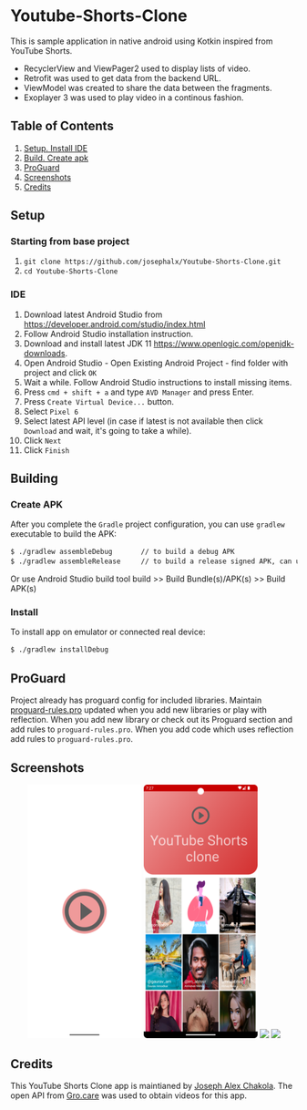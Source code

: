 # Youtube-Shorts-Clone

This is sample application in native android using Kotkin inspired from YouTube Shorts. 
* RecyclerView and ViewPager2 used to display lists of video.  
* Retrofit was used to get data from the backend URL.
* ViewModel was created to share the data between the fragments.
* Exoplayer 3 was used to play video in a continous fashion.

## Table of Contents
1. [Setup. Install IDE](#setup)
1. [Build. Create apk](#building)
1. [ProGuard](#proguard)
2. [Screenshots](#screenshots)
3. [Credits](#credits)

## Setup
### Starting from base project
1. `git clone https://github.com/josephalx/Youtube-Shorts-Clone.git`
1. `cd Youtube-Shorts-Clone`

### IDE
1. Download latest Android Studio from https://developer.android.com/studio/index.html
1. Follow Android Studio installation instruction.
1. Download and install latest JDK 11 https://www.openlogic.com/openjdk-downloads.
1. Open Android Studio - Open Existing Android Project - find folder with project and click `OK`
1. Wait a while. Follow Android Studio instructions to install missing items.
1. Press `cmd + shift + a` and type `AVD Manager` and press Enter.
1. Press `Create Virtual Device...` button.
1. Select `Pixel 6`
1. Select latest API level (in case if latest is not available then click `Download` and wait, it's going to take a while).
1. Click `Next`
1. Click `Finish`

## Building
### Create APK
After you complete the `Gradle` project configuration, you can use `gradlew` executable to build the APK:
```bash
$ ./gradlew assembleDebug       // to build a debug APK
$ ./gradlew assembleRelease     // to build a release signed APK, can upload to Market
```
Or use Android Studio build tool build >> Build Bundle(s)/APK(s) >> Build APK(s)
### Install
To install app on emulator or connected real device:
```bash
$ ./gradlew installDebug
```
## ProGuard
Project already has proguard config for included libraries.
Maintain [proguard-rules.pro](https://github.com/josephalx/Youtube-Shorts-Clone/blob/main/app/proguard-rules.pro) updated when you add new libraries or play with reflection.
When you add new library or check out its Proguard section and add rules to `proguard-rules.pro`.
When you add code which uses reflection add rules to `proguard-rules.pro`.

## Screenshots
<div align="center">
     <img src="/Screenshots/Screenshot_20230603_193054.png" width="200px"/> 
    <img src="/Screenshots/Screenshot_20230603_192749.png" width="200px" /> 
    <img src="/Screenshots/Screenshot_20230603_192844.png" width="200px"/> 
    <img src="/Screenshots/Screenshot_20230603_192903.png" width="200px"/> 
</div>


## Credits
This YouTube Shorts Clone app is maintianed by [Joseph Alex Chakola](https://github.com/josephalx). The open API from [Gro.care](https://gro.care/) was used to obtain videos for this app.

